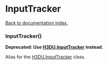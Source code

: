# InputTracker

[Back to documentation index.](index.md)

 <a name='InputTracker'></a>
### InputTracker()

<b>Deprecated: Use <a href="H3DU.InputTracker.md">H3DU.InputTracker</a> instead.</b>

Alias for the <a href="H3DU.InputTracker.md">H3DU.InputTracker</a> class.

